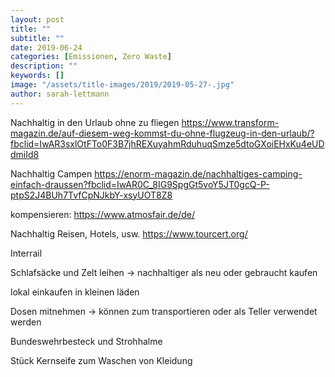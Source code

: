 ```yaml
---
layout: post
title: ""
subtitle: ""
date: 2019-06-24
categories: [Emissionen, Zero Waste]
description: ""
keywords: []
image: "/assets/title-images/2019/2019-05-27-.jpg"
author: sarah-lettmann
---
```

Nachhaltig in den Urlaub ohne zu fliegen
https://www.transform-magazin.de/auf-diesem-weg-kommst-du-ohne-flugzeug-in-den-urlaub/?fbclid=IwAR3sxlOtFTo0F3B7jhREXuyahmRduhuqSmze5dtoGXoiEHxKu4eUDdmiId8

Nachhaltig Campen
https://enorm-magazin.de/nachhaltiges-camping-einfach-draussen?fbclid=IwAR0C_8IG9SpgGt5voY5JT0gcQ-P-ptpS2J4BUh7TvfCpNJkbY-xsyUOT8Z8

kompensieren:
https://www.atmosfair.de/de/

Nachhaltig Reisen, Hotels, usw.
https://www.tourcert.org/

Interrail

Schlafsäcke und Zelt leihen -> nachhaltiger als neu oder gebraucht kaufen

lokal einkaufen in kleinen läden

Dosen mitnehmen -> können zum transportieren oder als Teller verwendet werden

Bundeswehrbesteck und Strohhalme

Stück Kernseife zum Waschen von Kleidung
